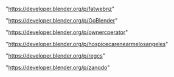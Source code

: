 "https://developer.blender.org/p/fatwebnz"

"https://developer.blender.org/p/GoBlender"

"https://developer.blender.org/p/ownercperator"

"https://developer.blender.org/p/hospicecarenearmelosangeles"

"https://developer.blender.org/p/regcs"

"https://developer.blender.org/p/zanqdo"

